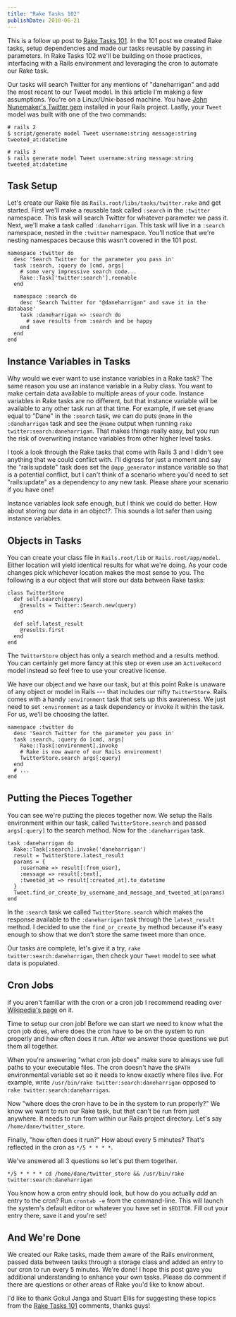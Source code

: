 ```yaml
---
title: "Rake Tasks 102"
publishDate: 2010-06-21
---
```


This is a follow up post to [Rake Tasks 101][1]. In the 101 post we
created Rake tasks, setup dependencies and made our tasks reusable by
passing in parameters. In Rake Tasks 102 we'll be building on those
practices, interfacing with a Rails environment and leveraging the cron
to automate our Rake task.

<!-- more -->

Our tasks will search Twitter for any mentions of "daneharrigan" and add
the most recent to our Tweet model. In this article I'm making a few
assumptions. You're on a Linux/Unix-based machine. You have [John
Nunemaker's Twitter gem][2] installed in
your Rails project. Lastly, your `Tweet` model was built with one of the
two commands:

```
# rails 2
$ script/generate model Tweet username:string message:string tweeted_at:datetime

# rails 3
$ rails generate model Tweet username:string message:string tweeted_at:datetime
```

## Task Setup

Let's create our Rake file as `Rails.root/libs/tasks/twitter.rake` and
get started. First we'll make a reusable task called `:search` in the
`:twitter` namespace. This task will search Twitter for whatever
parameter we pass it. Next, we'll make a task called `:daneharrigan`.
This task will live in a `:search` namespace, nested in the `:twitter`
namespace. You'll notice that we're nesting namespaces because this
wasn't covered in the 101 post.

```
namespace :twitter do
  desc 'Search Twitter for the parameter you pass in'
  task :search, :query do |cmd, args|
    # some very impressive search code...
    Rake::Task['twitter:search'].reenable
  end

  namespace :search do
    desc 'Search Twitter for "@daneharrigan" and save it in the database'
    task :daneharrigan => :search do
      # save results from :search and be happy
    end
  end
end
```

## Instance Variables in Tasks

Why would we ever want to use instance variables in a Rake task? The
same reason you use an instance variable in a Ruby class. You want to
make certain data available to multiple areas of your code. Instance
variables in Rake tasks are no different, but that instance variable
will be available to any other task run at that time. For example, if we
set `@name` equal to "Dane" in the `:search` task, we can do puts
`@name` in the `:daneharrigan` task and see the `@name` output when
running `rake twitter:search:daneharrigan`. That makes things really
easy, but you run the risk of overwriting instance variables from other
higher level tasks.

I took a look through the Rake tasks that come with Rails 3 and I didn't
see anything that we could conflict with. I'll digress for just a moment
and say the "rails:update" task does set the `@app_generator` instance
variable so that is a potential conflict, but I can't think of a
scenario where you'd need to set "rails:update" as a dependency to any
new task. Please share your scenario if you have one!

Instance variables look safe enough, but I think we could do better. How
about storing our data in an object?. This sounds a lot safer than using
instance variables.

## Objects in Tasks

You can create your class file in `Rails.root/lib` or
`Rails.root/app/model`. Either location will yield identical results for
what we're doing. As your code changes pick whichever location makes the
most sense to you. The following is a our object that will store our
data between Rake tasks:

```
class TwitterStore
  def self.search(query)
    @results = Twitter::Search.new(query)
  end

  def self.latest_result
    @results.first
  end
end
```

The `TwitterStore` object has only a search method and a results method.
You can certainly get more fancy at this step or even use an
`ActiveRecord` model instead so feel free to use your creative license.

We have our object and we have our task, but at this point Rake is
unaware of any object or model in Rails --- that includes our nifty
`TwitterStore`. Rails comes with a handy `:environment` task that sets
up this awareness. We just need to set `:environment` as a task
dependency or invoke it within the task. For us, we'll be choosing the
latter.

```
namespace :twitter do
  desc 'Search Twitter for the parameter you pass in'
  task :search, :query do |cmd, args|
    Rake::Task[:environment].invoke
    # Rake is now aware of our Rails environment!
    TwitterStore.search args[:query]
  end
  # ...
end
```

## Putting the Pieces Together

You can see we're putting the pieces together now. We setup the Rails
environment within our task, called `TwitterStore.search` and passed
`args[:query]` to the search method. Now for the `:daneharrigan` task.

```
task :daneharrigan do
  Rake::Task[:search].invoke('daneharrigan')
  result = TwitterStore.latest_result
  params = {
    :username => result[:from_user],
    :message => result[:text],
    :tweeted_at => result[:created_at].to_datetime
  }
  Tweet.find_or_create_by_username_and_message_and_tweeted_at(params)
end
```

In the `:search` task we called `TwitterStore.search` which makes the
response available to the `:daneharrigan` task through the
`latest_result` method. I decided to use the `find_or_create_by` method
because it's easy enough to show that we don't store the same tweet more
than once.

Our tasks are complete, let's give it a try, `rake
twitter:search:daneharrigan`, then check your `Tweet` model to see what
data is populated.

## Cron Jobs

if you aren't familiar with the cron or a cron job I recommend reading
over [Wikipedia's page][3] on it.

Time to setup our cron job! Before we can start we need to know what the
cron job does, where does the cron have to be on the system to run
properly and how often does it run. After we answer those questions we
put them all together.

When you're answering "what cron job does" make sure to always use full
paths to your executable files. The cron doesn't have the `$PATH`
environmental variable set so it needs to know exactly where files live.
For example, write `/usr/bin/rake twitter:search:daneharrigan` opposed
to `rake twitter:search:daneharrigan`.

Now "where does the cron have to be in the system to run properly?" We
know we want to run our Rake task, but that can't be run from just
anywhere. It needs to run from within our Rails project directory. Let's
say `/home/dane/twitter_store`.

Finally, "how often does it run?" How about every 5 minutes? That's
reflected in the cron as `*/5 * * * *`.

We've answered all 3 questions so let's put them together.

```
*/5 * * * * cd /home/dane/twitter_store && /usr/bin/rake
twitter:search:daneharrigan
```

You know how a cron entry should look, but how do you actually _add_ an
entry to the cron? Run `crontab -e` from the command-line. This will
launch the system's default editor or whatever you have set in
`$EDITOR`. Fill out your entry there, save it and you're set!

## And We're Done

We created our Rake tasks, made them aware of the Rails environment,
passed data between tasks through a storage class and added an entry to
our cron to run every 5 minutes. We're done! I hope this post gave you
additional understanding to enhance your own tasks. Please do comment if
there are questions or other areas of Rake you'd like to know about.

I'd like to thank Gokul Janga and Stuart Ellis for suggesting these
topics from the [Rake Tasks 101][1] comments, thanks guys!

[1]: /articles/rake-tasks-101
[2]: http://rubygems.org/gems/twitter
[3]: http://en.wikipedia.org/wiki/Cron
